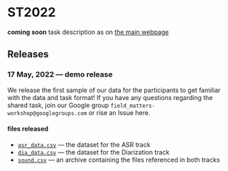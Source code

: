 # ST2022
**coming soon** task description as on [the main webpage](https://field-matters.github.io/sharedtask)

## Releases
### 17 May, 2022 &mdash; demo release
We release the first sample of our data for the participants to get familiar with the data and task format!
If you have any questions regarding the shared task, join our Google group `field_matters-workshop@googlegroups.com` or rise an Issue here.

#### files released
* [`asr_data.csv`](https://files.deeppavlov.ai/field-matters/releases/demo/asr_data.csv) &mdash; the dataset for the ASR track
* [`dia_data.csv`](https://files.deeppavlov.ai/field-matters/releases/demo/dia_data.csv) &mdash; the dataset for the Diarization track
* [`sound.csv`](https://files.deeppavlov.ai/field-matters/releases/demo/sound.zip) &mdash; an archive containing the files referenced in both tracks
